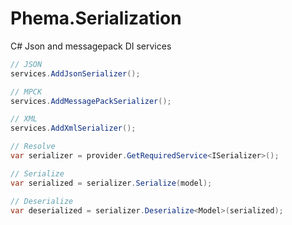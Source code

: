 # Phema.Serialization
C# Json and messagepack DI services

```csharp
// JSON
services.AddJsonSerializer();

// MPCK
services.AddMessagePackSerializer();

// XML
services.AddXmlSerializer();

// Resolve
var serializer = provider.GetRequiredService<ISerializer>();

// Serialize
var serialized = serializer.Serialize(model);

// Deserialize
var deserialized = serializer.Deserialize<Model>(serialized);
```

